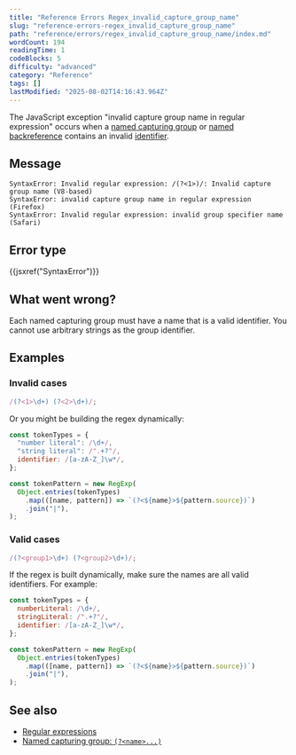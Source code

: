 ```yaml
---
title: "Reference Errors Regex_invalid_capture_group_name"
slug: "reference-errors-regex_invalid_capture_group_name"
path: "reference/errors/regex_invalid_capture_group_name/index.md"
wordCount: 194
readingTime: 1
codeBlocks: 5
difficulty: "advanced"
category: "Reference"
tags: []
lastModified: "2025-08-02T14:16:43.964Z"
---
```



The JavaScript exception "invalid capture group name in regular expression" occurs when a [named capturing group](/en-US/docs/Web/JavaScript/Reference/Regular_expressions/Named_capturing_group) or [named backreference](/en-US/docs/Web/JavaScript/Reference/Regular_expressions/Named_backreference) contains an invalid [identifier](/en-US/docs/Web/JavaScript/Reference/Lexical_grammar#identifiers).

## Message

```plain
SyntaxError: Invalid regular expression: /(?<1>)/: Invalid capture group name (V8-based)
SyntaxError: invalid capture group name in regular expression (Firefox)
SyntaxError: Invalid regular expression: invalid group specifier name (Safari)
```

## Error type

{{jsxref("SyntaxError")}}

## What went wrong?

Each named capturing group must have a name that is a valid identifier. You cannot use arbitrary strings as the group identifier.

## Examples

### Invalid cases

```js example-bad
/(?<1>\d+) (?<2>\d+)/;
```

Or you might be building the regex dynamically:

```js example-bad
const tokenTypes = {
  "number literal": /\d+/,
  "string literal": /".+?"/,
  identifier: /[a-zA-Z_]\w*/,
};

const tokenPattern = new RegExp(
  Object.entries(tokenTypes)
    .map(([name, pattern]) => `(?<${name}>${pattern.source})`)
    .join("|"),
);
```

### Valid cases

```js example-good
/(?<group1>\d+) (?<group2>\d+)/;
```

If the regex is built dynamically, make sure the names are all valid identifiers. For example:

```js example-good
const tokenTypes = {
  numberLiteral: /\d+/,
  stringLiteral: /".+?"/,
  identifier: /[a-zA-Z_]\w*/,
};

const tokenPattern = new RegExp(
  Object.entries(tokenTypes)
    .map(([name, pattern]) => `(?<${name}>${pattern.source})`)
    .join("|"),
);
```

## See also

- [Regular expressions](/en-US/docs/Web/JavaScript/Reference/Regular_expressions)
- [Named capturing group: `(?<name>...)`](/en-US/docs/Web/JavaScript/Reference/Regular_expressions/Named_capturing_group)
